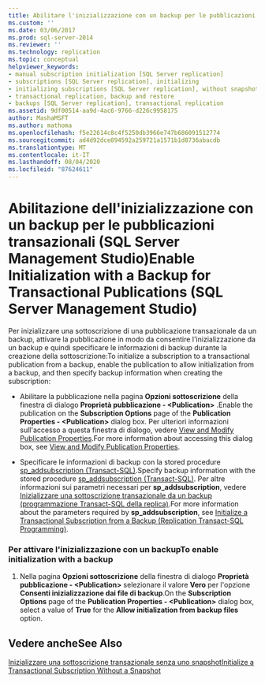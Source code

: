 ```yaml
---
title: Abilitare l'inizializzazione con un backup per le pubblicazioni transazionali (SQL Server Management Studio) | Microsoft Docs
ms.custom: ''
ms.date: 03/06/2017
ms.prod: sql-server-2014
ms.reviewer: ''
ms.technology: replication
ms.topic: conceptual
helpviewer_keywords:
- manual subscription initialization [SQL Server replication]
- subscriptions [SQL Server replication], initializing
- initializing subscriptions [SQL Server replication], without snapshots
- transactional replication, backup and restore
- backups [SQL Server replication], transactional replication
ms.assetid: 9df00514-aa9d-4ac6-9766-d226c9958175
author: MashaMSFT
ms.author: mathoma
ms.openlocfilehash: f5e22614c8c4f5250db3966e747b686091512774
ms.sourcegitcommit: ad4d92dce894592a259721a1571b1d8736abacdb
ms.translationtype: MT
ms.contentlocale: it-IT
ms.lasthandoff: 08/04/2020
ms.locfileid: "87624611"
---
```

# <a name="enable-initialization-with-a-backup-for-transactional-publications-sql-server-management-studio"></a><span data-ttu-id="5c0ea-102">Abilitazione dell'inizializzazione con un backup per le pubblicazioni transazionali (SQL Server Management Studio)</span><span class="sxs-lookup"><span data-stu-id="5c0ea-102">Enable Initialization with a Backup for Transactional Publications (SQL Server Management Studio)</span></span>
  <span data-ttu-id="5c0ea-103">Per inizializzare una sottoscrizione di una pubblicazione transazionale da un backup, attivare la pubblicazione in modo da consentire l'inizializzazione da un backup e quindi specificare le informazioni di backup durante la creazione della sottoscrizione:</span><span class="sxs-lookup"><span data-stu-id="5c0ea-103">To initialize a subscription to a transactional publication from a backup, enable the publication to allow initialization from a backup, and then specify backup information when creating the subscription:</span></span>  
  
-   <span data-ttu-id="5c0ea-104">Abilitare la pubblicazione nella pagina **Opzioni sottoscrizione** della finestra di dialogo **Proprietà pubblicazione - \<Publication>** .</span><span class="sxs-lookup"><span data-stu-id="5c0ea-104">Enable the publication on the **Subscription Options** page of the **Publication Properties - \<Publication>** dialog box.</span></span> <span data-ttu-id="5c0ea-105">Per ulteriori informazioni sull'accesso a questa finestra di dialogo, vedere [View and Modify Publication Properties](publish/view-and-modify-publication-properties.md).</span><span class="sxs-lookup"><span data-stu-id="5c0ea-105">For more information about accessing this dialog box, see [View and Modify Publication Properties](publish/view-and-modify-publication-properties.md).</span></span>  
  
-   <span data-ttu-id="5c0ea-106">Specificare le informazioni di backup con la stored procedure [sp_addsubscription &#40;Transact-SQL&#41;](/sql/relational-databases/system-stored-procedures/sp-addsubscription-transact-sql).</span><span class="sxs-lookup"><span data-stu-id="5c0ea-106">Specify backup information with the stored procedure [sp_addsubscription &#40;Transact-SQL&#41;](/sql/relational-databases/system-stored-procedures/sp-addsubscription-transact-sql).</span></span> <span data-ttu-id="5c0ea-107">Per altre informazioni sui parametri necessari per **sp_addsubscription**, vedere [Inizializzare una sottoscrizione transazionale da un backup &#40;programmazione Transact-SQL della replica&#41;](initialize-a-transactional-subscription-from-a-backup.md).</span><span class="sxs-lookup"><span data-stu-id="5c0ea-107">For more information about the parameters required by **sp_addsubscription**, see [Initialize a Transactional Subscription from a Backup &#40;Replication Transact-SQL Programming&#41;](initialize-a-transactional-subscription-from-a-backup.md).</span></span>  
  
### <a name="to-enable-initialization-with-a-backup"></a><span data-ttu-id="5c0ea-108">Per attivare l'inizializzazione con un backup</span><span class="sxs-lookup"><span data-stu-id="5c0ea-108">To enable initialization with a backup</span></span>  
  
1.  <span data-ttu-id="5c0ea-109">Nella pagina **Opzioni sottoscrizione** della finestra di dialogo **Proprietà pubblicazione - \<Publication>** selezionare il valore **Vero** per l'opzione **Consenti inizializzazione dai file di backup**.</span><span class="sxs-lookup"><span data-stu-id="5c0ea-109">On the **Subscription Options** page of the **Publication Properties - \<Publication>** dialog box, select a value of **True** for the **Allow initialization from backup files** option.</span></span>  
  
## <a name="see-also"></a><span data-ttu-id="5c0ea-110">Vedere anche</span><span class="sxs-lookup"><span data-stu-id="5c0ea-110">See Also</span></span>  
 [<span data-ttu-id="5c0ea-111">Inizializzare una sottoscrizione transazionale senza uno snapshot</span><span class="sxs-lookup"><span data-stu-id="5c0ea-111">Initialize a Transactional Subscription Without a Snapshot</span></span>](initialize-a-transactional-subscription-without-a-snapshot.md)  
  
  
